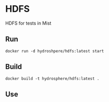 # HDFS 

HDFS for tests in Mist

## Run
```
docker run -d hydroshpere/hdfs:latest start
```

## Build
```
docker build -t hydrosphere/hdfs:latest .
```

## Use
